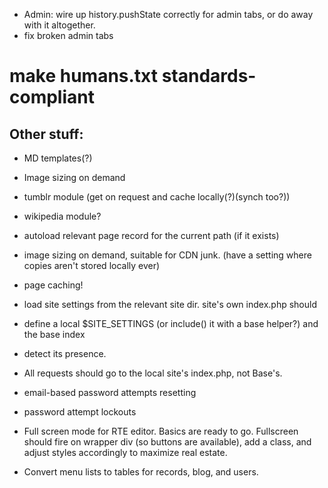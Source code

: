 
* Admin: wire up history.pushState correctly for admin tabs, or do away with it altogether.
* fix broken admin tabs

# make humans.txt standards-compliant

## Other stuff:

* MD templates(?)
* Image sizing on demand
* tumblr module (get on request and cache locally(?)(synch too?))
* wikipedia module?

* autoload relevant page record for the current path (if it exists)

* image sizing on demand, suitable for CDN junk. (have a setting where copies aren't stored locally ever)

* page caching! 
 
* load site settings from the relevant site dir. site's own index.php should
* define a local $SITE_SETTINGS (or include() it with a base helper?) and the base index
* detect its presence.
 
* All requests should go to the local site's index.php, not Base's.

* email-based password attempts resetting
* password attempt lockouts

* Full screen  mode for RTE editor. Basics are ready to go. Fullscreen should fire on wrapper div (so buttons are available), add a class, and adjust styles accordingly to maximize real estate.

* Convert menu lists to tables for records, blog, and users.
